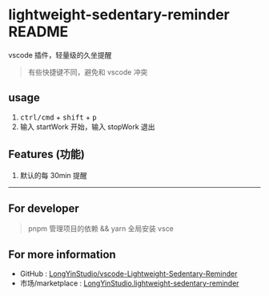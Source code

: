 # lightweight-sedentary-reminder README

vscode 插件，轻量级的久坐提醒

> 有些快捷键不同，避免和 vscode 冲突

## usage

1. <kbd>ctrl/cmd</kbd> + <kbd>shift</kbd> + <kbd>p</kbd>
2. 输入 startWork 开始，输入 stopWork 退出

## Features (功能)

1. 默认的每 30min 提醒

---

## For developer

> pnpm 管理项目的依赖 && yarn 全局安装 vsce

## For more information

- GitHub : [LongYinStudio/vscode-Lightweight-Sedentary-Reminder](https://github.com/LongYinStudio/vscode-Lightweight-Sedentary-Reminder)
- 市场/marketplace : [LongYinStudio.lightweight-sedentary-reminder](https://marketplace.visualstudio.com/items?itemName=LongYinStudio.lightweight-sedentary-reminder)
